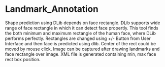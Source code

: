 # Landmark_Annotation
Shape prediction using DLib depends on face rectangle. DLib supports wide range of face rectangle in which it can detect face propertly.
This tool finds the both minimum and maximum rectangle of the human face, where DLib performs perfectly. Rectangles are changed using +/- Button from User Interface and then face is predicted using dlib. Center of the rect could be moved by mouse click.
Image can be captured after drawing landmarks and face rectangle over image. XML file is generated containing min, max face rect box position.

